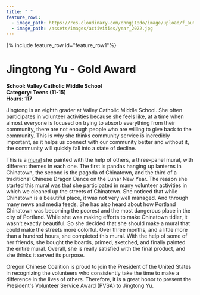 ```yaml
---
title: " "
feature_row1:
  - image_path: https://res.cloudinary.com/dhngj18do/image/upload/f_auto,q_auto/v1/images/pvsa/2022_Jingtong_Yu
  - image_path: /assets/images/activities/year_2022.jpg
---
```


{% include feature_row id="feature_row1"%}

# Jingtong Yu - Gold Award

**School: Valley Catholic Middle School**  
**Category: Teens (11-15)**  
**Hours: 117**  

Jingtong is an eighth grader at Valley Catholic Middle School. She often participates in volunteer activities because she feels like, at a time when almost everyone is focused on trying to absorb everything from their community, there are not enough people who are willing to give back to the community. This is why she thinks community service is incredibly important, as it helps us connect with our community better and without it, the community will quickly fall into a state of decline.

This is a [mural](https://www.facebook.com/photo?fbid=1759184677787425&set=pcb.1759186824453877) she painted with the help of others, a three-panel mural, with different themes in each one. The first is pandas hanging up lanterns in Chinatown, the second is the pagoda of Chinatown, and the third of a traditional Chinese Dragon Dance on the Lunar New Year. The reason she started this mural was that she participated in many volunteer activities in which we cleaned up the streets of Chinatown. She noticed that while Chinatown is a beautiful place, it was not very well managed. And through many news and media feeds, She has also heard about how Portland Chinatown was becoming the poorest and the most dangerous place in the city of Portland. While she was making efforts to make Chinatown tidier, it wasn’t exactly beautiful. So she decided that she should make a mural that could make the streets more colorful. Over three months, and a little more than a hundred hours, she completed this mural. With the help of some of her friends, she bought the boards, primed, sketched, and finally painted the entire mural. Overall, she is really satisfied with the final product, and she thinks it served its purpose. 

Oregon Chinese Coalition is proud to join the President of the United States in recognizing the volunteers who consistently take the time to make a difference in the lives of others. Therefore, it is a great honor to present the President's Volunteer Service Award (PVSA) to Jingtong Yu.
